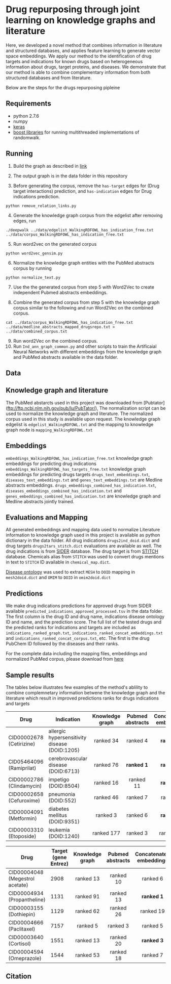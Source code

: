 # Drug repurposing through joint learning on knowledge graphs and literature

Here, we developed a novel method that combines
  information in literature and structured databases, and applies
  feature learning to generate vector space embeddings. We apply our
  method to the identification of drug targets and indications for
  known drugs based on heterogeneous information about drugs, target
  proteins, and diseases.  We demonstrate that our method is able to
  combine complementary information from both structured databases and
  from literature.

Below are the steps for the drugs repurposing pipleine

## Requirements
* python 2.7.6
* numpy 
* [keras](https://keras.io/)
* [boost libraries](https://www.boost.org/) for running multithreaded implementations of randomwalk.


## Running

1. Build the graph as described in [link](https://academic.oup.com/bioinformatics/article/3760100/Neuro-symbolic-representation-learning-on)

2. The output graph is in the data folder in this repository

3. Before generating the corpus, remove the `has-target` edges for (Drug target interactions) prediction, and `has-indication` edges for Drug indications prediction.

~~~~
python remove_relation_links.py
~~~~
4. Generate the knowledge graph corpus from the edgelist after removing edges, run

~~~~
./deepwalk ../data/edgelist_WalkingRDFOWL_has_indication_free.txt ../data/corpus_WalkingRDFOWL_has_indication_free.txt
~~~~

5. Run word2vec on the generated corpus
~~~~
python word2vec_gensim.py
~~~~

6. Normalize the knowledge graph entities with the PubMed abstracts corpus by running
~~~~
python normalize_text.py
~~~~
7. Use the the generated corpus from step 5 with Word2Vec to create independent Pubmed abstracts embeddings. 

8. Combine the generated corpus from step 5 with the knowledge graph corpus similar to the following and run Word2Vec on the combined corpus.

~~~~
cat ../data/corpus_WalkingRDFOWL_has_indication_free.txt ../data/medline_abstracts_mapped_drugsrepo.txt > ../data/combined_corpus.txt
~~~~
9. Run word2Vec on the combined corpus.
10. Run `Ind_ann_graph_common.py` and other scripts to train the Artificaial Neural Networks with different embeddings from the knowledge graph and PubMed abstracts available in the data folder.

## Data
## Knowledge graph and literature
The PubMed abstarcts used in this project was downloaded from [Pubtator] (ftp://ftp.ncbi.nlm.nih.gov/pub/lu/PubTator/), The normalization script can be used to normalize the knowledge graph and literature. The normalized corpus used in this study is available upon request. 
The knowledge graph edgelist is `edgelist_WalkingRDFOWL.txt` and the mapping to knowledge graph node is `mapping_WalkingRDFOWL.txt`

## Embeddings
`embeddings_WalkingRDFOWL_has_indication_free.txt` knowledge graph embeddings for predicting drug indications
`embeddings_WalkingRDFOWL_has_targets_free.txt` knowledge graph embeddings for predicting drugs targets 
`drugs_text_embeddings.txt`, `diseases_text_embeddings.txt` and `genes_text_embeddings.txt` are Medline abstracts embeddings.
`drugs_embeddings_combined_has_indication.txt`, `diseases_embeddings_combined_has_indication.txt` and `genes_embeddings_combined_has_indication.txt` are knowledge graph and Medline abstracts jointly trained.
## Evaluations and Mapping
  All generated embeddings and mapping data used to normalize Literature information to knowledge graph used in this project is available as python dictionary in the data folder. All drug indications `drugs2ind_doid.dict` and drug targets `drugs2tars_stitch.dict` evaluations are available as well.
The drug indications is from [SIDER](http://sideeffects.embl.de/) database. The drug target is from [STITCH](http://stitch.embl.de/) database. Chemicals alias from `STITCH` was used to convert drugs mentions in text to `STITCH` ID available in `chemical_map.dict`.

[Disease ontology](http://www.obofoundry.org/ontology/doid.html) was used to extract `MESH` to `DOID` mapping in `mesh2doid.dict` and `OMIM` to `DOID` in `omim2doid.dict`

## Predictions
We make drug indications predictions for approved drugs from SIDER available `predicted_indications_approved_processed.tsv` in the data folder.
The first column is the drug ID and drug name, indications disease ontology ID and name, and the prediction score. The full list of the tested drugs and the predicted ranks for indications and targets are included as `indications_ranked_graph.txt`, `indications_ranked_concat_embeddings.txt` and `indications_ranked_concat_corpus.txt`, etc.
The first is the drug PubChem ID followed by the diseases and their ranks.

For the complete data including the mapping files, embeddings and normalized PubMed corpus, please download from [here](http://bio2vec.net/data/drug-embeddings/)

## Sample results
 The tables below illustrates few examples of the method's ablility to combine complemnetary information betwene the knowledge graph and the literature which result in improved predictions ranks for drugs indications and targets

 | Drug 	   | Indication  | Knowledge graph | Pubmed abstracts |Concatenated embeddings | Concatenated corpora  |
 | --------------- | ----------- |:---------------:|:---------------:|:------------:|:--------------:|
 | CID00002678 (Cetirizine) |  allergic hypersensitivity disease (DOID:1205) | ranked 34 | ranked 4|**ranked 1** | ranked 10 |
 | CID05464096	(Ramiprilat) | cerebrovascular disease (DOID:6713) | ranked 76 | **ranked 1**|**ranked 1**  | ranked 3 |
 | CID00002786 (Clindamycin) |impetigo (DOID:8504) | ranked 16 | ranked 11 | **ranked 1** | **ranked 1** |
 | CID00002658 (Cefuroxime)  | pneumonia (DOID:552) | ranked 46 | ranked 7 |ranked 3 | **ranked 1** |
 | CID00004091 (Metformin) | diabetes mellitus (DOID:9351) | ranked 3 | ranked 6 | **ranked 1** | ranked 3 | 
 | CID00003310 (Etoposide) |  leukemia (DOID:1240) | ranked 177 | ranked 3| ranked 11 | **ranked 1** | 

 | Drug 	   | Target (gene Entrez)  | Knowledge graph | Pubmed abstracts | Concatenated embeddings | Concatenated corpora  |
 | --------------- | ----------- |:---------------:|:---------------:|:------------:|:--------------:|
 | CID00004048 (Megestrol acetate) | 2908 | ranked 13 | ranked 10  | ranked 6  | **ranked 4**|
 | CID00004934 (Propantheline)     | 1131 | ranked 91 | ranked 13  | **ranked 1**  |  **ranked 1**|
 | CID00003155 (Dothiepin) | 1129 | ranked 62 | ranked 26 | ranked 19 | **ranked 1**|
 | CID00004666 (Paclitaxel) | 7157 |  ranked 5 | ranked 3| ranked 5  | **ranked 2**|
 | CID00003640 (Cortisol)   | 1551 | ranked 13 | ranked 20 | **ranked 3** | ranked 10  |  
 | CID00004594 (Omeprazole) | 1544 | ranked 53 | ranked 18 |ranked 7 | **ranked 2** | 


## Citation 


